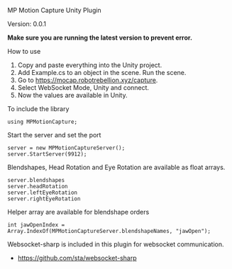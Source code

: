 MP Motion Capture Unity Plugin 

Version: 0.0.1

**Make sure you are running the latest version to prevent error.**

How to use
1. Copy and paste everything into the Unity project.
2. Add Example.cs to an object in the scene. Run the scene.
3. Go to https://mocap.robotrebellion.xyz/capture.
4. Select WebSocket Mode, Unity and connect.
5. Now the values are available in Unity.

To include the library
```
using MPMotionCapture;
```

Start the server and set the port
```
server = new MPMotionCaptureServer();
server.StartServer(9912);
```

Blendshapes, Head Rotation and Eye Rotation are available as float arrays.
```
server.blendshapes
server.headRotation
server.leftEyeRotation
server.rightEyeRotation
```

Helper array are available for blendshape orders
```
int jawOpenIndex = Array.IndexOf(MPMotionCaptureServer.blendshapeNames, "jawOpen");
```

Websocket-sharp is included in this plugin for websocket communication.
- https://github.com/sta/websocket-sharp
